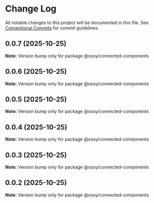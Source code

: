 # Change Log

All notable changes to this project will be documented in this file.
See [Conventional Commits](https://conventionalcommits.org) for commit guidelines.

## 0.0.7 (2025-10-25)

**Note:** Version bump only for package @ossy/connected-components





## 0.0.6 (2025-10-25)

**Note:** Version bump only for package @ossy/connected-components





## 0.0.5 (2025-10-25)

**Note:** Version bump only for package @ossy/connected-components





## 0.0.4 (2025-10-25)

**Note:** Version bump only for package @ossy/connected-components





## 0.0.3 (2025-10-25)

**Note:** Version bump only for package @ossy/connected-components





## 0.0.2 (2025-10-25)

**Note:** Version bump only for package @ossy/connected-components
